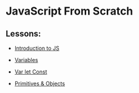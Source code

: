 # JavaScript From Scratch


## Lessons:
-  [Introduction to JS](https://github.com/Shubham-Bhoite/JavaScript-Programming/blob/main/Lessons/introduction.md)

- [Variables](https://github.com/Shubham-Bhoite/JavaScript-Programming/blob/main/Lessons/Variables.js)

- [Var let Const](https://github.com/Shubham-Bhoite/JavaScript-Programming/blob/main/Lessons/VarLetConst.js)

- [Primitives & Objects](https://github.com/Shubham-Bhoite/JavaScript-Programming/blob/main/Lessons/Primitives.js)